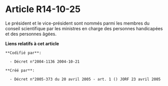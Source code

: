 # Article R14-10-25

Le président et le vice-président sont nommés parmi les membres du conseil scientifique par les ministres en charge des
personnes handicapées et des personnes âgées.

**Liens relatifs à cet article**

	**Codifié par**:

	  - Décret n°2004-1136 2004-10-21

	**Créé par**:

	  - Décret n°2005-373 du 20 avril 2005 - art. 1 () JORF 23 avril 2005
